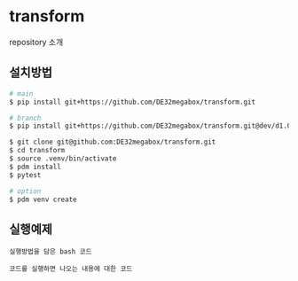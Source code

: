 # transform
repository 소개

## 설치방법
```bash
# main
$ pip install git+https://github.com/DE32megabox/transform.git

# branch
$ pip install git+https://github.com/DE32megabox/transform.git@dev/d1.0.0

$ git clone git@github.com:DE32megabox/transform.git
$ cd transform
$ source .venv/bin/activate
$ pdm install
$ pytest

# option
$ pdm venv create
```

## 실행예제
```
실행방법을 담은 bash 코드
```

```
코드를 실행하면 나오는 내용에 대한 코드
```
